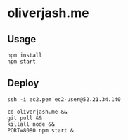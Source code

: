 # oliverjash.me

## Usage

```
npm install
npm start
```

## Deploy

```
ssh -i ec2.pem ec2-user@52.21.34.140
```

```
cd oliverjash.me &&
git pull &&
killall node &&
PORT=8080 npm start &
```
